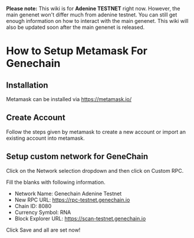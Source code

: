 **Please note:** This wiki is for **Adenine TESTNET** right now. However, the main genenet won't differ much from adenine testnet. You can still get enough information on how to interact with the main genenet. This wiki will also be updated soon after the main genenet is released.

# How to Setup Metamask For Genechain

## Installation
Metamask can be installed via https://metamask.io/

## Create Account
Follow the steps given by metamask to create a new account or import an existing account into metamask.

## Setup custom network for GeneChain
Click on the Network selection dropdown and then click on Custom RPC.

Fill the blanks with following information.

* Network Name: Genechain Adenine Testnet
* New RPC URL: https://rpc-testnet.genechain.io
* Chain ID: 8080
* Currency Symbol: RNA
* Block Explorer URL: https://scan-testnet.genechain.io

Click Save and all are set now!